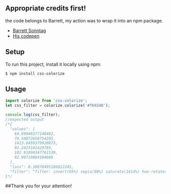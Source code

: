 ## Appropriate credits first!
the code belongs to Barrett, my action was to wrap it into an npm package.
* [Barrett Sonntag](https://codepen.io/sosuke)
* [His codepen](https://codepen.io/sosuke/pen/Pjoqqp)

## Setup
To run this project, install it locally using npm:

```
$ npm install css-colorize
```


## Usage
```javascript
import colorize from 'css-colorize';
let css_filter = colorize.colorize('#f69240');

console.log(css_filter);
//expected output
/*{
  "values": [
    64.89040377148402,
    79.50872658754285,
    1413.6459379920873,
    92.2423101429785,
    102.91090347761539,
    92.90710884104686
  ],
  "loss": 0.30878495186012245,
  "filter": "filter: invert(65%) sepia(80%) saturate(1414%) hue-rotate(332deg) brightness(103%) contrast(93%);"
}*/
```

##Thank you for your attention!
